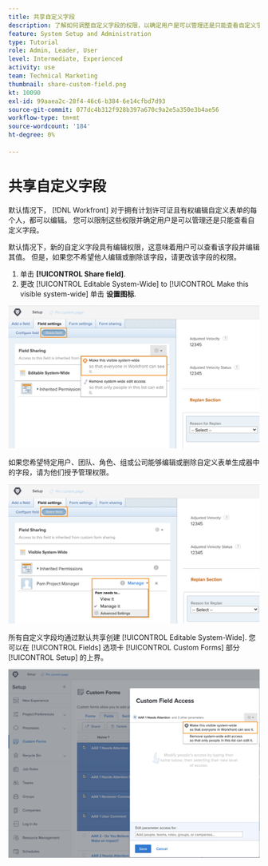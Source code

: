 ```yaml
---
title: 共享自定义字段
description: 了解如何调整自定义字段的权限，以确定用户是可以管理还是只能查看自定义字段。
feature: System Setup and Administration
type: Tutorial
role: Admin, Leader, User
level: Intermediate, Experienced
activity: use
team: Technical Marketing
thumbnail: share-custom-field.png
kt: 10090
exl-id: 99aaea2c-28f4-46c6-b384-6e14cfbd7d93
source-git-commit: 077dc4b312f928b397a670c9a2e5a350e3b4ae56
workflow-type: tm+mt
source-wordcount: '184'
ht-degree: 0%

---
```


# 共享自定义字段

默认情况下， [!DNL Workfront] 对于拥有计划许可证且有权编辑自定义表单的每个人，都可以编辑。 您可以限制这些权限并确定用户是可以管理还是只能查看自定义字段。

默认情况下，新的自定义字段具有编辑权限，这意味着用户可以查看该字段并编辑其值。 但是，如果您不希望他人编辑或删除该字段，请更改该字段的权限。

1. 单击 **[!UICONTROL Share field]**.
1. 更改 [!UICONTROL Editable System-Wide] to [!UICONTROL Make this visible system-wide] 单击 **设置图标**.

![[!UICONTROL Make this visible system-wide] 选项 [!UICONTROL Share field] 子选项卡](assets/custom-forms-field-sharing-1.png)

如果您希望特定用户、团队、角色、组或公司能够编辑或删除自定义表单生成器中的字段，请为他们授予管理权限。

![[!UICONTROL Share field] 子选项卡 [!UICONTROL Field settings] 选项卡](assets/custom-forms-field-sharing-2.png)

所有自定义字段均通过默认共享创建 [!UICONTROL Editable System-Wide]. 您可以在 [!UICONTROL Fields] 选项卡 [!UICONTROL Custom Forms] 部分 [!UICONTROL Setup] 的上界。

![[!UICONTROL Custom Field Access] 窗口](assets/custom-forms-field-sharing-3.png)
